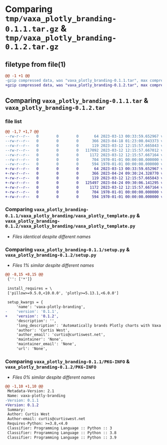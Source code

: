 # Comparing `tmp/vaxa_plotly_branding-0.1.1.tar.gz` & `tmp/vaxa_plotly_branding-0.1.2.tar.gz`

## filetype from file(1)

```diff
@@ -1 +1 @@
-gzip compressed data, was "vaxa_plotly_branding-0.1.1.tar", max compression
+gzip compressed data, was "vaxa_plotly_branding-0.1.2.tar", max compression
```

## Comparing `vaxa_plotly_branding-0.1.1.tar` & `vaxa_plotly_branding-0.1.2.tar`

### file list

```diff
@@ -1,7 +1,7 @@
--rw-r--r--   0        0        0       64 2023-03-13 00:33:59.652967 vaxa_plotly_branding-0.1.1/README.md
--rw-r--r--   0        0        0      366 2023-04-18 01:23:00.043373 vaxa_plotly_branding-0.1.1/pyproject.toml
--rw-r--r--   0        0        0      119 2023-03-12 12:15:57.665843 vaxa_plotly_branding-0.1.1/vaxa_plotly_branding/__init__.py
--rw-r--r--   0        0        0   117092 2023-03-12 12:15:57.667012 vaxa_plotly_branding-0.1.1/vaxa_plotly_branding/vaxa_analytics_plot_logo.png
--rw-r--r--   0        0        0     1172 2023-03-12 12:15:57.667164 vaxa_plotly_branding-0.1.1/vaxa_plotly_branding/vaxa_plotly_template.py
--rw-r--r--   0        0        0      704 1970-01-01 00:00:00.000000 vaxa_plotly_branding-0.1.1/setup.py
--rw-r--r--   0        0        0      594 1970-01-01 00:00:00.000000 vaxa_plotly_branding-0.1.1/PKG-INFO
+-rw-r--r--   0        0        0       64 2023-03-13 00:33:59.652967 vaxa_plotly_branding-0.1.2/README.md
+-rw-r--r--   0        0        0      366 2023-04-24 09:30:24.328770 vaxa_plotly_branding-0.1.2/pyproject.toml
+-rw-r--r--   0        0        0      119 2023-03-12 12:15:57.665843 vaxa_plotly_branding-0.1.2/vaxa_plotly_branding/__init__.py
+-rw-r--r--   0        0        0   125497 2023-04-24 09:30:06.141295 vaxa_plotly_branding-0.1.2/vaxa_plotly_branding/vaxa_analytics_plot_logo.png
+-rw-r--r--   0        0        0     1172 2023-03-12 12:15:57.667164 vaxa_plotly_branding-0.1.2/vaxa_plotly_branding/vaxa_plotly_template.py
+-rw-r--r--   0        0        0      704 1970-01-01 00:00:00.000000 vaxa_plotly_branding-0.1.2/setup.py
+-rw-r--r--   0        0        0      594 1970-01-01 00:00:00.000000 vaxa_plotly_branding-0.1.2/PKG-INFO
```

### Comparing `vaxa_plotly_branding-0.1.1/vaxa_plotly_branding/vaxa_plotly_template.py` & `vaxa_plotly_branding-0.1.2/vaxa_plotly_branding/vaxa_plotly_template.py`

 * *Files identical despite different names*

### Comparing `vaxa_plotly_branding-0.1.1/setup.py` & `vaxa_plotly_branding-0.1.2/setup.py`

 * *Files 1% similar despite different names*

```diff
@@ -8,15 +8,15 @@
 {'': ['*']}
 
 install_requires = \
 ['pillow>=9.5.0,<10.0.0', 'plotly>=5.13.1,<6.0.0']
 
 setup_kwargs = {
     'name': 'vaxa-plotly-branding',
-    'version': '0.1.1',
+    'version': '0.1.2',
     'description': '',
     'long_description': 'Automatically brands Plotly charts with Vaxa Analytics branding.',
     'author': 'Curtis West',
     'author_email': 'curtis@curtiswest.net',
     'maintainer': 'None',
     'maintainer_email': 'None',
     'url': 'None',
```

### Comparing `vaxa_plotly_branding-0.1.1/PKG-INFO` & `vaxa_plotly_branding-0.1.2/PKG-INFO`

 * *Files 0% similar despite different names*

```diff
@@ -1,10 +1,10 @@
 Metadata-Version: 2.1
 Name: vaxa-plotly-branding
-Version: 0.1.1
+Version: 0.1.2
 Summary: 
 Author: Curtis West
 Author-email: curtis@curtiswest.net
 Requires-Python: >=3.8,<4.0
 Classifier: Programming Language :: Python :: 3
 Classifier: Programming Language :: Python :: 3.8
 Classifier: Programming Language :: Python :: 3.9
```

